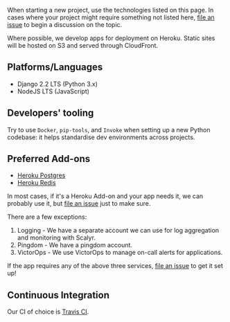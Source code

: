 When starting a new project, use the technologies listed on this page. In cases where your project might require something not listed here, [file an issue](https://github.com/MozillaFoundation/mofo-devops/issues/new) to begin a discussion on the topic.

Where possible, we develop apps for deployment on Heroku. Static sites will be hosted on S3 and served through CloudFront.

## Platforms/Languages

* Django 2.2 LTS (Python 3.x)
* NodeJS LTS (JavaScript)

## Developers' tooling

Try to use `Docker`, `pip-tools`, and `Invoke` when setting up a new Python codebase: it helps standardise dev environments across projects.

## Preferred Add-ons

* [Heroku Postgres](https://elements.heroku.com/addons/heroku-postgresql)
* [Heroku Redis](https://elements.heroku.com/addons/heroku-redis)

In most cases, if it's a Heroku Add-on and your app needs it, we can probably use it, but [file an issue](https://github.com/MozillaFoundation/mofo-devops/issues/new) just to make sure.

There are a few exceptions:
1. Logging - We have a separate account we can use for log aggregation and monitoring with Scalyr. 
2. Pingdom - We have a pingdom account.
3. VictorOps - We use VictorOps to manage on-call alerts for applications. 

If the app requires any of the above three services, [file an issue](https://github.com/MozillaFoundation/mofo-devops/issues/new) to get it set up! 

## Continuous Integration

Our CI of choice is [Travis CI](https://travis-ci.org/).
